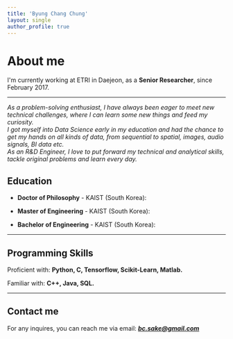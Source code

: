 ```yaml
---
title: 'Byung Chang Chung'
layout: single
author_profile: true
---
```


# About me

I'm currently working at ETRI in Daejeon, as a **Senior Researcher**, since February 2017.

---

*As a problem-solving enthusiast, I have always been eager to meet new technical challenges, where I can learn some new things and feed my curiosity.  
I got myself into Data Science early in my education and had the chance to get my hands on all kinds of data, from sequential to spatial, images, audio signals, BI data etc.  
As an R&D Engineer, I love to put forward my technical and analytical skills, tackle original problems and learn every day.*


## Education

- **Doctor of Philosophy** - KAIST (South Korea):  

- **Master of Engineering** - KAIST (South Korea): 

- **Bachelor of Engineering** - KAIST (South Korea): 

---

## Programming Skills

Proficient with: **Python, C, Tensorflow, Scikit-Learn, Matlab.**

Familiar with: **C++, Java, SQL.**

---


## Contact me

For any inquires, you can reach me via email: **_[bc.sake@gmail.com](mailto:bc.sake@gmail.com)_**
